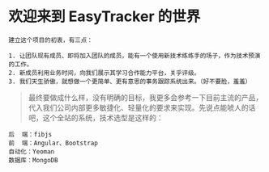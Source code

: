 # **欢迎来到 EasyTracker 的世界**

    建立这个项目的初衷，有三点：

    1. 让团队现有成员、即将加入团队的成员，能有一个使用新技术练练手的场子，作为技术预演的工作。
    2. 新成员利用业务时间，向我们展示其学习合作能力平台，关乎评级。
    3. 我们天生骄傲，就想做一个更简单、更有意思的事务跟踪系统出来。（好不要脸，羞羞）

> 最终要做成什么样，没有明确的目标，我更多会参考一下目前主流的产品，代入我们公司内部更多敏捷化、轻量化的要求来实现。先说点能唬人的话吧，这个全站的系统，技术选型是这样的：

    后  端：fibjs
    前  端：Angular、Bootstrap
    自动化：Yeoman
    数据库：MongoDB
